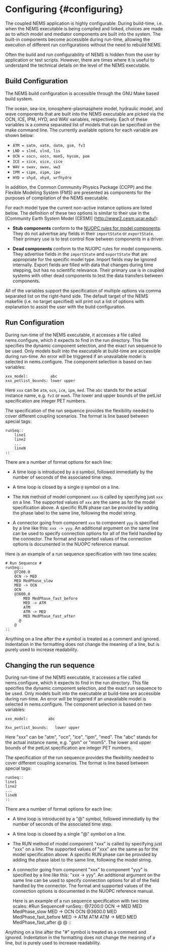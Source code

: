 Configuring {#configuring}
===========

The coupled NEMS application is highly configurable. During
build-time, i.e. when the NEMS executable is being compiled and
linked, choices are made as to which model and mediator components are
built into the system. The built-in components become accessible
during run-time, allowing the execution of different run
configurations without the need to rebuild NEMS.

Often the build and run configurability of NEMS is hidden from the
user by application or test scripts. However, there are times where it
is useful to understand the technical details on the level of the NEMS
executable.

Build Configuration
-------------------

The NEMS build configuration is accessible through the GNU Make based build system. 

The ocean, sea-ice, ionosphere-plasmasphere model, hydraulic model,
and wave components that are built into the NEMS executable are picked
via the OCN, ICE, IPM, HYD, and WAV variables, respectively. Each of
these variables is a comma separated list of models that can be
specified on the make command line. The currently available options
for each variable are shown below:

*  `ATM = satm, xatm, datm, gsm, fv3`
*  `LND = slnd, xlnd, lis`
*  `OCN = socn, xocn, mom5, hycom, pom`
*  `ICE = sice, xice, cice`
*  `WAV = swav, xwav, ww3`
*  `IPM = sipm, xipm, ipe`
*  `HYD = shyd, xhyd, wrfhydro`

In addition, the Common Community Physics Package (CCPP) and the
Flexible Modeling System (FMS) are presented as components for the
purposes of compilation of the NEMS executable.

For each model type the current non-active instance options are listed
below. The definition of these two options is similar to their use in
the 
[Community Earth System Model (CESM)] (http://www2.cesm.ucar.edu/):

+ **Stub components** conform to the
  [NUOPC rules for model components](https://earthsystemcog.org/projects/nuopc/compliance_testing).
  They do not advertise any fields in their `importState` or
  `exportState`. Their primary use is to test control flow between
  components in a driver.

+ **Dead components** conform to the NUOPC rules for model
components. They advertise fields in the `importState` and `exportState`
that are appropriate for the specific model type. Import fields may be
ignored internally. Export fields are filled with data that changes
during time stepping, but has no scientific relevance. Their primary
use is in coupled systems with other dead components to test the data
transfers between components.

All of the variables support the specification of multiple options via
comma separated list on the right-hand side. The default target of the
NEMS makefile (i.e. no target specified) will print out a list of
options with explanation to assist the user with the build
configuration.

Run Configuration
-----------------

During run-time of the NEMS executable, it accesses a file called
nems.configure, which it expects to find in the run directory. This
file specifies the dynamic component selection, and the exact run
sequence to be used. Only models built into the executable at
build-time are accessible during run-time. An error will be triggered
if an unavailable model is selected in nems.configure. The component
selection is based on two variables:

    xxx_model:          abc
    xxx_petlist_bounds: lower upper

Here `xxx` can be `atm`, `ocn`, `ice`, `ipm`, `med`. The `abc`
stands for the actual instance name, e.g. `fv3` or `mom5`. The
lower and upper bounds of the petList specification are integer PET
numbers.

The specification of the run sequence provides the flexibility needed
to cover different coupling scenarios. The format is line based
between special tags:

    runSeq::
        line1
        line2
        ...
        lineN
    ::

There are a number of format options for each line:

* A time loop is introduced by a `@` symbol, followed immediatly by
  the number of seconds of the associated time step.

* A time loop is closed by a single `@` symbol on a line.

* The `RUN` method of model component `xxx` is called by specifying
  just `xxx` on a line. The supported values of `xxx` are the same
  as for the model specification above. A specific RUN phase can be
  provided by adding the phase label to the same line, following the
  model string.

* A connector going from component `xxx` to component `yyy` is
  specified by a line like this: `xxx -> yyy`. An additional
  argument on the same line can be used to specify connection options
  for all of the field handled by the connector. The format and
  supported values of the connection options is documented in the
  NUOPC reference manual.

Here is an example of a run sequence specification with two time scales:

    # Run Sequence #
    runSeq::
        @7200.0
        OCN -> MED
        MED MedPhase_slow
        MED -> OCN
        OCN
        @3600.0
            MED MedPhase_fast_before
            MED -> ATM
            ATM
            ATM -> MED
            MED MedPhase_fast_after
          @
        @
    ::

Anything on a line after the `#` symbol is treated as a comment and
ignored. Indentation in the formatting does not change the meaning of
a line, but is purely used to increase readability.


Changing the run sequence
-------------------------------

During run-time of the NEMS executable, it accesses a file called nems.configure, which it expects to find in the run directory. This file specifies the dynamic component selection, and the exact run sequence to be used. Only models built into the executable at build-time are accessible during run-time. An error will be triggered if an unavailable model is selected in nems.configure. The component selection is based on two variables:

    xxx_model:     	   abc

    Xxx_petlist_bounds:   lower upper

Here "xxx" can be "atm", "ocn", "ice", "ipm", "med". The "abc" stands for the actual instance name, e.g. "gsm" or "mom5". The lower and upper bounds of the petList specification are integer PET numbers.

The specification of the run sequence provides the flexibility needed to cover different coupling scenarios. The format is line based between special tags:

    runSeq::
    line1
    line2
    ...
    lineN
    ::

There are a number of format options for each line:
* A time loop is introduced by a "@" symbol, followed immediatly by the number of seconds of the associated time step.
* A time loop is closed by a single "@" symbol on a line.
* The RUN method of model component "xxx" is called by specifying just "xxx" on a line. The supported values of "xxx" are the same as for the model specification above. A specific RUN phase can be provided by adding the phase label to the same line, following the model string.
* A connector going from component "xxx" to component "yyy" is specified by a line like this: "xxx -> yyy". An additional argument on the same line can be used to specify connection options for all of the field handled by the connector. The format and supported values of the connection options is documented in the NUOPC reference manual.


    Here is an example of a run sequence specification with two time scales:
    #Run Sequence#
    runSeq::
        @7200.0
            OCN -> MED
            MED MedPhase_slow
            MED -> OCN
            OCN
            @3600.0
            MED MedPhase_fast_before
            MED -> ATM
            ATM
            ATM -> MED
            MED MedPhase_fast_after
            @
        @
    ::

Anything on a line after the "#" symbol is treated as a comment and ignored. Indentation in the formatting does not change the meaning of a line, but is purely used to increase readability.

